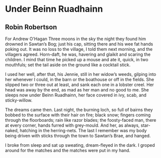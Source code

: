# Under Beinn Ruadhainn
## Robin Robertson
For Andrew O'Hagan
Three moons in the sky
the night they found him
drowned in Sawtan’s Bog;
just his cap, sitting there
and his wee fat hands poking out.
It was no loss
to the village, I told them
next morning,
and the villagers agreed.
Horn-daft, he was,
havering and glaikit
and scaring the children.
I mind that time
he picked up a mouse
and ate it, quick,
in two mouthfuls;
set the tail aside
on the ground
like a cocktail stick.

I used her well, after that,
his Jennie,
still in her widow’s weeds,
gilping into her
whenever I could,
in the barn or the boathouse
or off in the fields.
She slipped two or three out at least,
and sank each one in a lobster creel.
Her head was away
by the end, as mad as her man
and no good to me.
She sleeps now
under Beinn Ruadhainn, her face
covered in ivy,
scab, and sticky-willow.

The dreams came then.
Last night, the burning loch,
so full of bairns
they bobbed to the surface
with their hair on fire;
black snow; fingers
coming through the floorboards;
rain like razor blades;
the foosty-faced man,
there at every corner,
hands furred with grey-mould.
And her, as always,
star-naked, hatching
in the herring-nets.
The last I remember
was my body being driven
with sticks through the town
to Sawtan’s Brae, and hanged.

I broke from sleep and sat up sweating,
dream-fleyed in the dark.
I groped around for the matches
and the matches were put in my hand.
